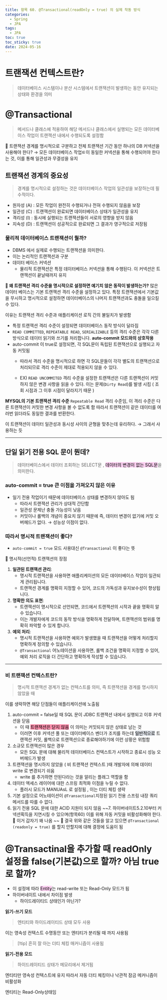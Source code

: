 ```yaml
---
title: 항목 60. @Transactional(readOnly = true) 의 실제 작동 방식
categories:
  - Spring
  - JPA
tags:
  - JPA
toc: true
toc_sticky: true
date: 2024-05-16
---
```

# 트랜잭션 컨텍스트란? 
> 데이터베이스 시스템이나 분산 시스템에서 트랜잭션이 발생하는 동안 유지되는 상태와 환경을 의미 

# @Transactional
> 메서드나 클래스에 적용하여 해당 메서드나 클래스에서 실행되는 모든 데이터베이스 작업이 트랜잭션 내에서 수행되도록 설정함 

🤔 트랜잭션 경계를 명시적으로 구분하고 전체 트랜잭션 기간 동안 하나의 DB 커넥션을 사용해야 한다? 
→ 모든 데이터베이스 작업ㅌ이 동일한 커넥션을 통해 수행되어야 한다는 것, 이를 통해 일관성과 무결성을 유지

## 트랜잭션 경계의 중요성
> 경계를 명시적으로 설정하는 것은 데이터베이스 작업의 일관성을 보장하는데 필수적이다. 

- 원자성 (A) : 모든 작업이 완전히 수행되거나 전혀 수행되지 않음을 보장
- 일관성 (C) : 트랜잭션이 완료되면 데이터베이스 상태가 일관성을 유지
- 격리성 (I) : 동시에 실행되는 트랜잭션들이 서로의 영향을 받지 않음
- 지속성 (D) : 트랜잭션이 성공적으로 완료되면 그 결과가 영구적으로 저장됨 

### 물리적 데이터베이스 트랜잭션이 뭘까?
- DBMS 에서 실제로 수행되는 트랜잭션을 의미한다. 
- 이는 논리적인 트랜잭션과 구분
- 데이터 베이스 커넥션
	- 물리적 트랜잭션은 특정 데이터베이스 커넥션을 통해 수행된다. 이 커넥션은 트랜잭션이 끝날때까지 유지

**🤔 왜 트랜잭션 격리 수준을 명시적으로 설정하면 예기치 않은 동작이 발생하는가?** 
많은 데이터 베이스는 기본 트랜잭션 격리 수준을 설정하고 있다. 특정 트랜잭션에서 기본값을 무시하고 명시적으로 설정하면 데이터베이스의 나머지 트랜잭션과도 충돌을 일으킬 수 있다.

이유는 트랜잭션 격리 수준과 애플리케이션 로직 간의 불일치가 발생함 
- 특정 트랜잭션 격리 수준이 설정되면 데이터베이스 동작 방식이 달라짐
- `READ COMMITTED`, `REPEATABLE READ`, `SERIALIZABLE` 등의 격리 수준은 각각 다른 방식으로 데이터 읽기와 쓰기를 처리합니다.
**auto-commit 모드와의 상호작용**
- auto-commit 이 true로 설정되면, 각 SQL문이 독립된 트랜잭션으로 실행되고 자동 커밋됨
	- 따라서 격리 수준을 명시적으로 하면 각 SQL문들이 각각 별도의 트랜잭션으로 처리되므로 격리 수준이 제대로 적용되지 않을 수 있다.

	- EX) `READ UNCOMMITED` 격리 수준을 설정한 트랜잭션은 다른 트랜잭션이 커밋하지 않은 변경 사항을 읽을 수 있다. 이는 문제(`Dirty Read`)를 발생 시킴 ( 조회 시점과 그 이후 시점이 달라지기 때문 )

**MYSQL의 기본 트랜잭션 격리 수준**
`Repeatable Read` 격리 수준임, 이 격리 수준은 다른 트랜잭션이 커밋한 변경 사항을 볼 수 없도록 함 
따라서 트랜잭션이 같은 데이터를 여러번 읽더라도 동일한 결과를 반환한다. 

이 트랜잭션이 데이터 일관성과 동시성 사이의 균형을 맞추는데 유리하다. → 그래서 사용하는 듯

---
## 단일 읽기 전용 SQL 문이 뭔데? 
> 데이터베이스에서 데이터 조회하는 SELECT문 , <mark style="background: #FFB8EBA6;">데이터의 변경이 없는 SQL문</mark>을 의미한다. 

### auto-commit = true 큰 이점을 가져오지 않은 이유
- 일기 전용 작업이기 때문에 데이터베이스 상태를 변경하지 않아도 됨
	- 따라서 트랜잭션 관리가 상대적 간단함
	- 일관성 문제난 충돌 가능성이 낮음 
	- 커밋이나 롤백의 개념이 중요치 않기 때문에
즉, 데이터 변경이 없기에 커밋 오버헤드가 없다. → 성능상 이점이 없다. 

### 따라서 명시적 트랜잭션이 좋다? 
- `auto-commit = true` 모드 사용대신 `@Transactional` 이 좋다는 뜻

🤔 명시적(선언적) 트랜잭션의 장점
1. **일관된 트랜잭션 관리**:
    - 명시적 트랜잭션을 사용하면 애플리케이션의 모든 데이터베이스 작업이 일관되게 관리됩니다.
    - 트랜잭션 경계를 명확히 지정할 수 있어, 코드의 가독성과 유지보수성이 향상됩니다.
2. **명확한 의도 표현**:
    - 트랜잭션이 명시적으로 선언되면, 코드에서 트랜잭션의 시작과 끝을 명확히 알 수 있습니다.
    - 이는 개발자에게 코드의 동작 방식을 명확하게 전달하며, 트랜잭션의 범위를 명확히 파악할 수 있게 합니다.
3. **예외 처리**:
    - 명시적 트랜잭션을 사용하면 예외가 발생했을 때 트랜잭션을 어떻게 처리할지 명확하게 정의할 수 있습니다.
    - `@Transactional` 어노테이션을 사용하면, 롤백 조건을 명확히 지정할 수 있어, 예외 처리 로직을 더 간단하고 명확하게 작성할 수 있습니다.

---
### 비 트랜잭션 컨텍스트란? 
> 명시적 트랜잭션 경계가 없는 컨텍스트를 의미, 즉 트랜잭션을 경계를 명시하지 않았을 때

이를 생락하면 해당 단점들이 애플리케이션에 노출됨 
1. auto-commit = false일 때 SQL 문이 JDBC 트랜잭션 내에서 실행되고 이후 커넥션을 닫음 
	- 이 때 <mark style="background: #FF5582A6;">트랜잭션은 닫지 않음</mark> 이 의미는 커밋되지 않은 상태로 남는 것 
	- 이러면 이후 커넥션 풀 또는 데이터베이스 벤더가 조치를 하는데 <mark style="background: #CACFD9A6;">일반적으로</mark> 트랜잭션 커밋, 롤백으로 트랜잭션으로 종료해야하기에 이런 상황은 위험함
2. 소규모 트랜잭션이 많은 경우
	- 모든 SQL 문에 대해 물리적 데이터베이스 컨텍스트가 시작하고 종료시 성능 오버헤드가 발생
3. 트랜잭션을 명시하지 않았을 ( 비 트랜잭션 컨텍스트 )때 개발자에 의해 데이터 write 로 변경되기 쉬움 
	- write 를 추가하면 안된다라는 것을 알리는 플래그 역할을 함
4. 데이터 엑세스 레이어에 대한 스프링 최적화 이점을 누릴 수 없다. 
	- 플러시 모드가 MANUAsL 로 설정됨 , 이는 더티 체킹 생략
5. 기본 설정으로 어노테이션이 `@Transactional`지정된 읽기 전용 스프링 내장 쿼리 메서드를 따를 수 없다. 
6. 읽기 전용 SQL 문에 대한 ACID 지원이 되지 않음
~~7. 하이버네이트5.2.10부터 커넥션획득을 지연시킬 수 있으며(항목60) 이를 위해 자동 커밋을 비활성화해야 한다.
	🚨 이거 갑자기 왜 나옴 
~~
🤔 결국 위와 같은 것들을 알고 있으면 `@Transactional (readonly = true)` 를 할지 안할지에 대해 결정에 도움이 됨 

# @Transactinal을 추가할 때 readOnly 설정을 false(기본값)으로 할까? 아님 true로 할까?

- 이 설정에 따라 <mark style="background: #FFB8EBA6;">Entity</mark>는 read-write 또는 Read-Only 모드가 됨
- 하이버네이트 내에서 차이점 발생
	- 하이드레이티드 상태인가 아닌가? 

**읽기-쓰기 모드**
> 엔티티와 하이드레이티드 상태 모두 사용

이는 영속성 컨텍스트 수명동안 또는 엔티티가 분리될 때 까지 사용됨
> [!tip] 흔히 잘 아는 더티 체킹 매커니즘이 사용됨 
> 

**읽기-전용 모드**
> 하이드레이티드 상태가 메모리에서 제거됨 

엔티티만 영속성 컨텍스트에 유지
따라서 자동 더티 체킹이나 낙관적 잠금 메커니즘이 비활성화 

엔티티는 Read-Only상태임


